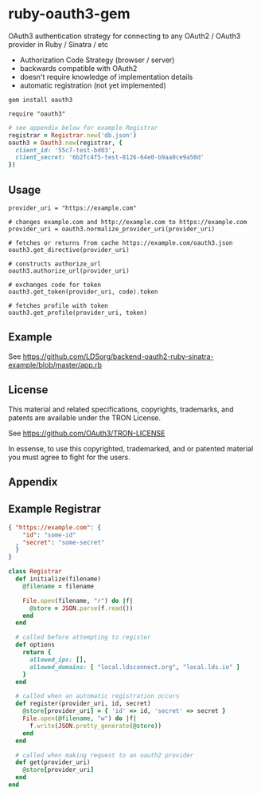 # ruby-oauth3-gem

OAuth3 authentication strategy for connecting to any OAuth2 / OAuth3 provider in Ruby / Sinatra / etc

* Authorization Code Strategy (browser / server)
* backwards compatible with OAuth2
* doesn't require knowledge of implementation details
* automatic registration (not yet implemented)

```
gem install oauth3
```

```
require "oauth3"
```

```ruby
# see appendix below for example Registrar
registrar = Registrar.new('db.json')
oauth3 = Oauth3.new(registrar, {
  client_id: '55c7-test-bd03',
  client_secret: '6b2fc4f5-test-8126-64e0-b9aa0ce9a50d'
})
```

## Usage

```
provider_uri = "https://example.com"

# changes example.com and http://example.com to https://example.com
provider_uri = oauth3.normalize_provider_uri(provider_uri)

# fetches or returns from cache https://example.com/oauth3.json
oauth3.get_directive(provider_uri)

# constructs authorize_url
oauth3.authorize_url(provider_uri)

# exchanges code for token
oauth3.get_token(provider_uri, code).token

# fetches profile with token
oauth3.get_profile(provider_uri, token)
```

## Example

See <https://github.com/LDSorg/backend-oauth2-ruby-sinatra-example/blob/master/app.rb>

## License

This material and related specifications, copyrights, trademarks, and patents are available under the TRON License.

See https://github.com/OAuth3/TRON-LICENSE

In essense, to use this copyrighted, trademarked, and or patented material you must agree to fight for the users.

## Appendix

Example Registrar
----------------

```json
{ "https://example.com": {
    "id": "some-id"
  , "secret": "some-secret"
  }
}
```

```ruby
class Registrar
  def initialize(filename)
    @filename = filename

    File.open(filename, "r") do |f|
      @store = JSON.parse(f.read())
    end
  end

  # called before attempting to register
  def options
    return {
      allowed_ips: [],
      allowed_domains: [ "local.ldsconnect.org", "local.lds.io" ]
    }
  end

  # called when an automatic registration occurs
  def register(provider_uri, id, secret)
    @store[provider_uri] = { 'id' => id, 'secret' => secret }
    File.open(@filename, "w") do |f|
      f.write(JSON.pretty_generate(@store))
    end
  end

  # called when making request to an oauth2 provider
  def get(provider_uri)
    @store[provider_uri]
  end
end
```
